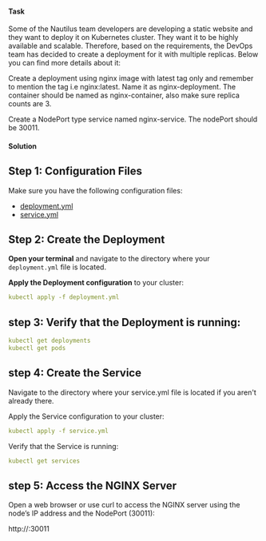 #### Task 
Some of the Nautilus team developers are developing a static website and they want to deploy it on Kubernetes cluster. They want it to be highly available and scalable. Therefore, based on the requirements, the DevOps team has decided to create a deployment for it with multiple replicas. Below you can find more details about it:

Create a deployment using nginx image with latest tag only and remember to mention the tag i.e nginx:latest. Name it as nginx-deployment. The container should be named as nginx-container, also make sure replica counts are 3.

Create a NodePort type service named nginx-service. The nodePort should be 30011.

#### Solution

## Step 1: Configuration Files

Make sure you have the following configuration files:

- [deployment.yml](./deployment.yml)  
- [service.yml](./service.yml)  

## Step 2: Create the Deployment

**Open your terminal** and navigate to the directory where your `deployment.yml` file is located.

**Apply the Deployment configuration** to your cluster:

```yaml
kubectl apply -f deployment.yml
```

## step 3: Verify that the Deployment is running:

```yaml
kubectl get deployments
kubectl get pods
```

## step 4: Create the Service
Navigate to the directory where your service.yml file is located if you aren't already there.

Apply the Service configuration to your cluster:

```yaml
kubectl apply -f service.yml
```

Verify that the Service is running:

```yaml
kubectl get services
```

## step 5: Access the NGINX Server
Open a web browser or use curl to access the NGINX server using the node’s IP address and the NodePort (30011):

http://<node-ip>:30011        
